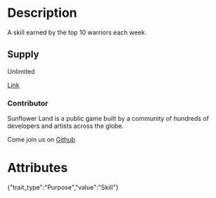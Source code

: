 # Description

A skill earned by the top 10 warriors each week.

## Supply

Unlimited

[Link](https://docs.sunflower-land.com/player-guides/skill-tree)

### Contributor

Sunflower Land is a public game built by a community of hundreds of developers and artists across the globe.

Come join us on [Github](https://github.com/sunflower-land/sunflower-land)

# Attributes

{"trait_type":"Purpose","value":"Skill"}
